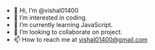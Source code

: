 - 👋 Hi, I’m @vishal01400
- 👀 I’m interested in coding.
- 🌱 I’m currently learning JavaScript.
- 💞️ I’m looking to collaborate on project.
- 📫 How to reach me at vishal01400@gmail.com

<!---
VISHAL12222783/VISHAL12222783 is a ✨ special ✨ repository because its `README.md` (this file) appears on your GitHub profile.
You can click the Preview link to take a look at your changes.
--->
